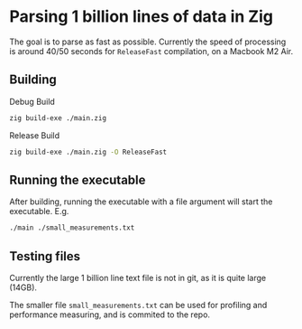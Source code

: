 # Parsing 1 billion lines of data in Zig

The goal is to parse as fast as possible. Currently
the speed of processing is around 40/50 seconds for
`ReleaseFast` compilation, on a Macbook M2 Air.

## Building

Debug Build
```sh
zig build-exe ./main.zig
```

Release Build
```sh
zig build-exe ./main.zig -O ReleaseFast
```

## Running the executable

After building, running the executable with a file argument
will start the executable. E.g.
```sh
./main ./small_measurements.txt
```

## Testing files

Currently the large 1 billion line text file is not in git,
as it is quite large (14GB).

The smaller file `small_measurements.txt` can be used for
profiling and performance measuring, and is commited to the
repo.
